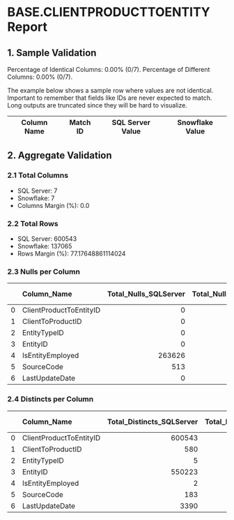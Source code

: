 # BASE.CLIENTPRODUCTTOENTITY Report

## 1. Sample Validation

Percentage of Identical Columns: 0.00% (0/7).
Percentage of Different Columns: 0.00% (0/7).

The example below shows a sample row where values are not identical. Important to remember that fields like IDs are never expected to match. Long outputs are truncated since they will be hard to visualize.

| Column Name   | Match ID   | SQL Server Value   | Snowflake Value   |
|---------------|------------|--------------------|-------------------|

## 2. Aggregate Validation

### 2.1 Total Columns
- SQL Server: 7
- Snowflake: 7
- Columns Margin (%): 0.0

### 2.2 Total Rows
- SQL Server: 600543
- Snowflake: 137065
- Rows Margin (%): 77.17648861114024

### 2.3 Nulls per Column
|    | Column_Name             |   Total_Nulls_SQLServer |   Total_Nulls_Snowflake |   Margin (%) |
|---:|:------------------------|------------------------:|------------------------:|-------------:|
|  0 | ClientProductToEntityID |                       0 |                       0 |            0 |
|  1 | ClientToProductID       |                       0 |                       0 |            0 |
|  2 | EntityTypeID            |                       0 |                       0 |            0 |
|  3 | EntityID                |                       0 |                       0 |            0 |
|  4 | IsEntityEmployed        |                  263626 |                       0 |          100 |
|  5 | SourceCode              |                     513 |                       0 |          100 |
|  6 | LastUpdateDate          |                       0 |                       0 |            0 |

### 2.4 Distincts per Column
|    | Column_Name             |   Total_Distincts_SQLServer |   Total_Distincts_Snowflake |   Margin (%) |
|---:|:------------------------|----------------------------:|----------------------------:|-------------:|
|  0 | ClientProductToEntityID |                      600543 |                      137065 |         77.2 |
|  1 | ClientToProductID       |                         580 |                         476 |         17.9 |
|  2 | EntityTypeID            |                           5 |                           4 |         20   |
|  3 | EntityID                |                      550223 |                      136578 |         75.2 |
|  4 | IsEntityEmployed        |                           2 |                           1 |         50   |
|  5 | SourceCode              |                         183 |                         407 |        122.4 |
|  6 | LastUpdateDate          |                        3390 |                        3449 |          1.7 |